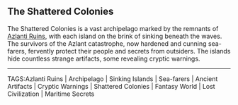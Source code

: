 ## The Shattered Colonies

The Shattered Colonies is a vast archipelago marked by the remnants of [Azlanti Ruins](Azlanti%20Ruins.md), with each island on the brink of sinking beneath the waves. The survivors of the Azlant catastrophe, now hardened and cunning sea-farers, fervently protect their people and secrets from outsiders. The islands hide countless strange artifacts, some revealing cryptic warnings.


---

TAGS:Azlanti Ruins | Archipelago | Sinking Islands | Sea-farers | Ancient Artifacts | Cryptic Warnings | Shattered Colonies | Fantasy World | Lost Civilization | Maritime Secrets

